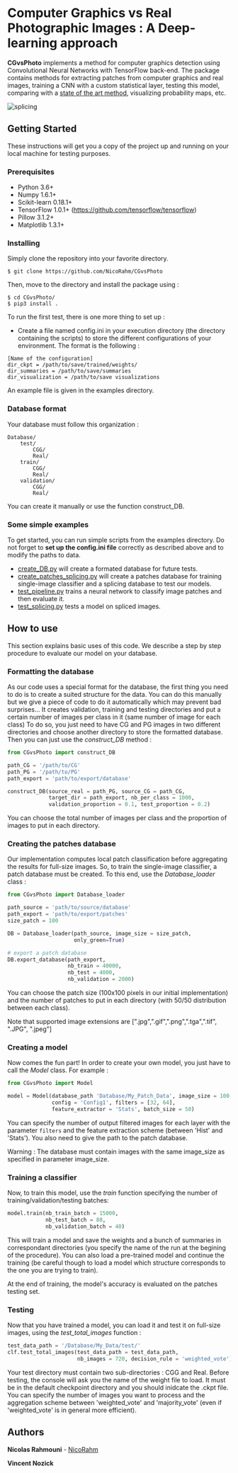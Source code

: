 # Computer Graphics vs Real Photographic Images : A Deep-learning approach

**CGvsPhoto** implements a method for computer graphics detection using Convolutional Neural Networks with TensorFlow back-end. The package contains methods for extracting patches from computer graphics and real images, training a CNN with a custom statistical layer, testing this model, comparing with a [state of the art method](http://ieeexplore.ieee.org/abstract/document/6115849/), visualizing probability maps, etc.

![splicing](https://user-images.githubusercontent.com/17125992/26917538-9d918318-4c69-11e7-8c6f-f865b3c5f063.png)

## Getting Started

These instructions will get you a copy of the project up and running on your local machine for testing purposes. 

### Prerequisites
* Python 3.6+
* Numpy 1.6.1+
* Scikit-learn 0.18.1+ 
* TensorFlow 1.0.1+ (https://github.com/tensorflow/tensorflow)
* Pillow 3.1.2+
* Matplotlib 1.3.1+


### Installing

Simply clone the repository into your favorite directory.

```
$ git clone https://github.com/NicoRahm/CGvsPhoto
```
Then, move to the directory and install the package using : 
```
$ cd CGvsPhoto/
$ pip3 install .
```

To run the first test, there is one more thing to set up : 
* Create a file named config.ini in your execution directory (the directory containing the scripts) to store the different configurations of your environment. The format is the following :
```
[Name of the configuration]
dir_ckpt = /path/to/save/trained/weights/
dir_summaries = /path/to/save/summaries
dir_visualization = /path/to/save visualizations
```
An example file is given in the examples directory. 

### Database format 

Your database must follow this organization : 
```
Database/
    test/
        CGG/
        Real/
    train/
        CGG/
        Real/
    validation/ 
        CGG/
        Real/
```
You can create it manually or use the function construct_DB. 

### Some simple examples

To get started, you can run simple scripts from the examples directory. Do not forget to **set up the config.ini file** correctly as described above and to modify the paths to data.

* [create_DB.py](examples/create_DB.py) will create a formated database for future tests.
* [create_patches_splicing.py](examples/create_patches_splicing.py) will create a patches database for training single-image classifier and a splicing database to test our models.
* [test_pipeline.py](examples/test_pipeline.py) trains a neural network to classify image patches and then evaluate it.
* [test_splicing.py](examples/test_splicing.py) tests a model on spliced images.

## How to use

This section explains basic uses of this code. We describe a step by step procedure to evaluate our model on your database. 

### Formatting the database 

As our code uses a special format for the database, the first thing you need to do is to create a suited structure for the data. You can do this manually but we give a piece of code to do it automatically which may prevent bad surprises... It creates validation, training and testing directories and put a certain number of images per class in it (same number of image for each class)
To do so, you just need to have CG and PG images in two different directories and choose another directory to store the formatted database. Then you can just use the *construct_DB* method : 

```python
from CGvsPhoto import construct_DB

path_CG = '/path/to/CG'
path_PG = '/path/to/PG'
path_export = 'path/to/export/database'

construct_DB(source_real = path_PG, source_CG = path_CG,
             target_dir = path_export, nb_per_class = 1000,
             validation_proportion = 0.1, test_proportion = 0.2)
```

You can choose the total number of images per class and the proportion of images to put in each directory.

### Creating the patches database 

Our implementation computes local patch classification before aggregating the results for full-size images. So, to train the single-image classifier, a patch database must be created. 
To this end, use the *Database_loader* class : 

```python
from CGvsPhoto import Database_loader

path_source = 'path/to/source/database'
path_export = 'path/to/export/patches'
size_patch = 100

DB = Database_loader(path_source, image_size = size_patch, 
                     only_green=True)

# export a patch database    
DB.export_database(path_export, 
                   nb_train = 40000, 
                   nb_test = 4000, 
                   nb_validation = 2000)
```

You can choose the patch size (100x100 pixels in our initial implementation) and the number of patches to put in each directory (with 50/50 distribution between each class). 

Note that supported image extensions are [".jpg",".gif",".png",".tga",".tif", ".JPG", ".jpeg"]

### Creating a model

Now comes the fun part! In order to create your own model, you just have to call the *Model* class. For example : 

```python
from CGvsPhoto import Model

model = Model(database_path 'Database/My_Patch_Data', image_size = 100,
              config = 'Config1', filters = [32, 64], 
              feature_extractor = 'Stats', batch_size = 50)
```

You can specify the number of output filtered images for each layer with the parameter ```filters``` and the feature extraction scheme (between 'Hist' and 'Stats'). You also need to give the path to the patch database.

Warning : The database must contain images with the same image_size as specified in parameter image_size. 

### Training a classifier

Now, to train this model, use the *train* function specifying the number of training/validation/testing batches: 

```python
model.train(nb_train_batch = 15000,
            nb_test_batch = 80, 
            nb_validation_batch = 40)
```

This will train a model and save the weights and a bunch of summaries in correspondant directories (you specify the name of the run at the begining of the procedure). You can also load a pre-trained model and continue the training (be careful though to load a model which structure corresponds to the one you are trying to train).

At the end of training, the model's accuracy is evaluated on the patches testing set.

### Testing

Now that you have trained a model, you can load it and test it on full-size images, using the *test_total_images* function :

```python
test_data_path = '/Database/My_Data/test/'
clf.test_total_images(test_data_path = test_data_path,
                      nb_images = 720, decision_rule = 'weighted_vote')
```
Your test directory must contain two sub-directories : CGG and Real. 
Before testing, the console will ask you the name of the weight file to load. It must be in the default checkpoint directory and you should inidcate the .ckpt file.
You can specify the number of images you want to process and the aggregation scheme between 'weighted_vote' and 'majority_vote' (even if 'weighted_vote' is in general more efficient).

## Authors

**Nicolas Rahmouni**  - [NicoRahm](https://github.com/NicoRahm)

**Vincent Nozick**

